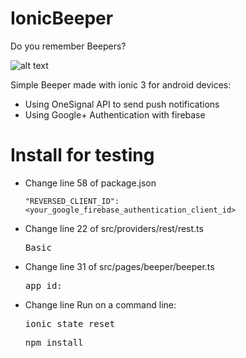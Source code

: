 # IonicBeeper
Do you remember Beepers?

![alt text](https://ugc.kn3.net/i/origin/http://www.clasesdeperiodismo.com/wp-content/uploads/2009/08/beeper.gif)

Simple Beeper made with ionic 3 for android devices:
- Using OneSignal API to send push notifications
- Using Google+ Authentication with firebase

# Install for testing
<ul>
  <li>
    Change line 58 of package.json

    "REVERSED_CLIENT_ID": <your_google_firebase_authentication_client_id>
  </li>
  <li>
    Change line 22 of src/providers/rest/rest.ts
    <pre>Basic <your_oneSignal_rest_api_key></pre>
  </li>
  <li>
    Change line 31 of src/pages/beeper/beeper.ts
    <pre>app_id: <your_oneSignal_application_id></pre>
  </li>
  <li>
    Change line
    Run on a command line:
    <pre>ionic state reset</pre>
    <pre>npm install</pre>
  </li>
</ul>
